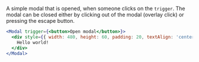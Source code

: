 A simple modal that is opened, when someone clicks on the `trigger`.
The modal can be closed either by clicking out of the modal (overlay click)
or pressing the escape button.

```jsx
<Modal trigger={<button>Open modal</button>}>
  <div style={{ width: 480, height: 60, padding: 20, textAlign: 'center' }}>
    Hello world!
  </div>
</Modal>
```
